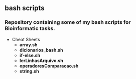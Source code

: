 ## bash scripts

### Repository containing some of my bash scripts for Bioinformatic tasks.

- Cheat Sheets
  - __array.sh__
  - __dicionarios_bash.sh__
  - __if-else.sh__
  - __lerLinhasArquivo.sh__
  - __operadoresComparacao.sh__
  - __string.sh__
